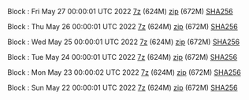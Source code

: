 Block : Fri May 27 00:00:01 UTC 2022 [7z](https://transfer.sh/XyboYT/bootstrap.dat.20220527.7z) (624M) [zip](https://transfer.sh/GQXnCB/bootstrap.dat.20220527.zip) (672M) [SHA256](https://transfer.sh/PFG514/sha256.txt)

Block : Thu May 26 00:00:01 UTC 2022 [7z](https://transfer.sh/1sbwTV/bootstrap.dat.20220526.7z) (624M) [zip](https://transfer.sh/LEX7my/bootstrap.dat.20220526.zip) (672M) [SHA256](https://transfer.sh/5wYGsL/sha256.txt)

Block : Wed May 25 00:00:01 UTC 2022 [7z](https://transfer.sh/9PLzhM/bootstrap.dat.20220525.7z) (624M) [zip](https://transfer.sh/NNmEW3/bootstrap.dat.20220525.zip) (672M) [SHA256](https://transfer.sh/VaODLx/sha256.txt)

Block : Tue May 24 00:00:01 UTC 2022 [7z](https://transfer.sh/mzAoKF/bootstrap.dat.20220524.7z) (624M) [zip](https://transfer.sh/c4uxjt/bootstrap.dat.20220524.zip) (672M) [SHA256](https://transfer.sh/HxgYMe/sha256.txt)

Block : Mon May 23 00:00:02 UTC 2022 [7z](https://transfer.sh/cDojz4/bootstrap.dat.20220523.7z) (624M) [zip](https://transfer.sh/0koelf/bootstrap.dat.20220523.zip) (672M) [SHA256](https://transfer.sh/mQHJ0H/sha256.txt)

Block : Sun May 22 00:00:01 UTC 2022 [7z](https://transfer.sh/u6ovKs/bootstrap.dat.20220522.7z) (624M) [zip](https://transfer.sh/YvMwRT/bootstrap.dat.20220522.zip) (672M) [SHA256](https://transfer.sh/cwAUDU/sha256.txt)
